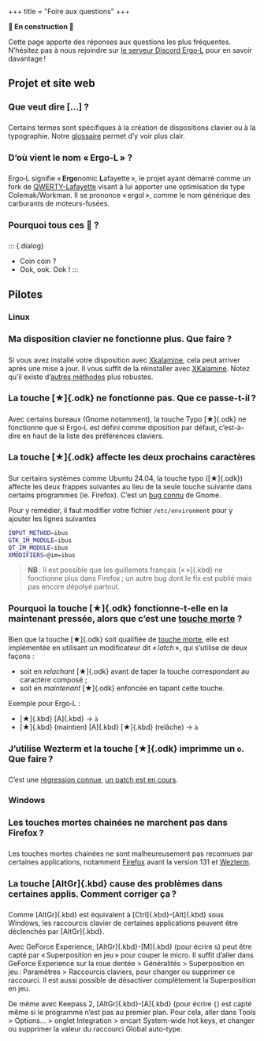 +++
title = "Foire aux questions"
+++

**🚧 En construction 🚧**

<style>
h4 {
    font-size: 1.1rem;
}
</style>

Cette page apporte des réponses aux questions les plus fréquentes. N’hésitez pas
à nous rejoindre sur [le serveur Discord Ergo‑L](https://discord.gg/5xR5K3nAFX)
pour en savoir davantage !


Projet et site web
--------------------------------------------------------------------------------

#### Que veut dire \[…\] ?

Certains termes sont spécifiques à la création de dispositions clavier ou à la
typographie. Notre [glossaire] permet d’y voir plus clair.


#### D’où vient le nom « Ergo‑L » ?

Ergo‑L signifie « **Ergo**nomic **L**afayette », le projet ayant démarré comme
un fork de [QWERTY-Lafayette] visant à lui apporter une optimisation de type
Colemak/Workman. Il se prononce « ergol », comme le nom générique des carburants
de moteurs-fusées.

#### Pourquoi tous ces 🦆 ?

::: {.dialog}
- Coin coin ?
- Ook, ook. Ook !
:::

Pilotes
--------------------------------------------------------------------------------

### Linux

#### Ma disposition clavier ne fonctionne plus. Que faire ?

Si vous avez installé votre disposition avec [Xkalamine], cela peut arriver
après une mise à jour. Il vous suffit de la réinstaller avec [XKalamine]. Notez
qu’il existe d’[autres méthodes][xkb-custom] plus robustes.

#### La touche [★]{.odk} ne fonctionne pas. Que ce passe-t-il ?

Avec certains bureaux (Gnome notamment), la touche Typo [★]{.odk} ne fonctionne
que si Ergo‑L est défini comme diposition par défaut, c’est-à-dire en haut de
la liste des préférences claviers.

#### La touche [★]{.odk} affecte les deux prochains caractères

Sur certains systèmes comme Ubuntu 24.04, la touche typo ([★]{.odk}) affecte les
deux frappes suivantes au lieu de la seule touche suivante dans certains
programmes (ie. Firefox). C’est un
[bug connu](https://gitlab.gnome.org/GNOME/gtk/-/issues/7201) de Gnome.

Pour y remédier, il faut modifier votre fichier `/etc/environment` pour y
ajouter les lignes suivantes
```bash
INPUT_METHOD=ibus
GTK_IM_MODULE=ibus
QT_IM_MODULE=ibus
XMODIFIERS=@im=ibus
```

> **NB** : Il est possible que les guillemets français [« »]{.kbd} ne fonctionne
> plus dans Firefox ; un autre bug dont le fix est publié mais pas encore dépolyé
> partout.


#### Pourquoi la touche [★]{.odk} fonctionne-t-elle en la maintenant pressée, alors que c’est une [touche morte] ?

Bien que la touche [★]{.odk} soit qualifiée de [touche morte], elle est
implémentée en utilisant un modificateur dit « _latch_ », qui s’utilise de deux
façons :

- soit en _relachant_ [★]{.odk} avant de taper la touche correspondant au
  caractère composé ;
- soit en _maintenant_ [★]{.odk} enfoncée en tapant cette touche.

Exemple pour Ergo‑L :

- [★]{.kbd} [A]{.kbd} → `à`
- [★]{.kbd} (maintien) [A]{.kbd} [★]{.kbd} (relâche) → `à`

#### J’utilise Wezterm et la touche [★]{.odk} imprimme un `o`. Que faire ?

C’est une [régression connue][wezterm-bug], [un patch est en
cours][wezterm-patch].


### Windows

#### Les touches mortes chainées ne marchent pas dans Firefox ?

Les touches mortes chainées ne sont malheureusement pas reconnues par certaines
applications, notamment [Firefox][firefox-cdk] avant la version 131 et [Wezterm][wezterm-cdk]. 

#### La touche [AltGr]{.kbd} cause des problèmes dans certaines applis. Comment corriger ça ?

Comme [AltGr]{.kbd} est équivalent à [Ctrl]{.kbd}-[Alt]{.kbd} sous Windows, les
raccourcis clavier de certaines applications peuvent être déclenchés par
[AltGr]{.kbd}.

Avec GeForce Experience, [AltGr]{.kbd}-[M]{.kbd} (pour écrire `&`) peut être
capté par « Superposition en jeu » pour couper le micro.
Il suffit d’aller dans GeForce Experience sur la roue dentée > Généralités >
Superposition en jeu : Paramètres > Raccourcis claviers, pour changer ou
supprimer ce raccourci. Il est aussi possible de désactiver complètement la
Superposition en jeu.

De même avec Keepass 2, [AltGr]{.kbd}-[A]{.kbd} (pour écrire `{`) est capté même si
le programme n’est pas au premier plan. Pour cela, aller dans Tools > Options… >
onglet Integration > encart System-wide hot keys, et changer ou supprimer la
valeur du raccourci Global auto-type.



[glossaire]:        /ressources/glossaire
[touche morte]:     /ressources/glossaire#touche-morte-def
[QWERTY-Lafayette]: /lafayette/#qwerty-lafayette
[XKalamine]:        https://github.com/OneDeadKey/kalamine#xkalamine
[xkb-custom]:       https://github.com/OneDeadKey/kalamine#linux-root-xkb_symbols

[firefox-cdk]:       https://bugzilla.mozilla.org/show_bug.cgi?id=1910287
[wezterm-cdk]:       https://github.com/wez/wezterm/issues/5866
[wezterm-bug]:       https://github.com/wez/wezterm/commit/b8d93edce6267b09d8926f13de9620ad1ae5ea1f
[wezterm-patch]:     https://github.com/wez/wezterm/pull/4991
